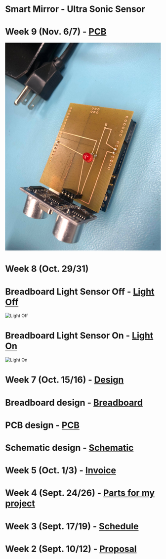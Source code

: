 # Smart Mirror - Ultra Sonic Sensor

# Week 9 (Nov. 6/7) - [PCB](https://github.com/minhnguyen999/Smart-Mirror/blob/master/documentation/74580334_780354939059517_512763702949183488_n.jpg)
<img src = "documentation/74580334_780354939059517_512763702949183488_n.jpg" alt = "PCB Connection"><br>
# Week 8 (Oct. 29/31) 
# Breadboard Light Sensor Off - [Light Off](https://github.com/minhnguyen999/Smart-Mirror/blob/master/documentation/IMG_4305.HEIC)
<img src = "documentation/IMG_4305.HEIC" alt = "Light Off"><br>
# Breadboard Light Sensor On - [Light On](https://github.com/minhnguyen999/Smart-Mirror/blob/master/documentation/IMG_4309.HEIC)
<img src = "documentation/IMG_4309.HEIC" alt = "Light On"><br>

# Week 7 (Oct. 15/16) - [Design](https://github.com/minhnguyen999/Smart-Mirror/blob/master/documentation/TuanMinhNguyen2.fzz)
# Breadboard design - [Breadboard](https://github.com/minhnguyen999/Smart-Mirror/blob/master/documentation/breadboard1.png)
# PCB design - [PCB](https://github.com/minhnguyen999/Smart-Mirror/blob/master/documentation/TuanMinhNguyen_pcbNEW.png)
# Schematic design - [Schematic](https://github.com/minhnguyen999/Smart-Mirror/blob/master/documentation/TuanMinhNguyen_schem1.png)

# Week 5 (Oct. 1/3) - [Invoice](https://github.com/minhnguyen999/Smart-Mirror/blob/master/documentation/CENG317%20-%20PartsforProjectInvoice1.docx)

# Week 4 (Sept. 24/26) - [Parts for my project](https://github.com/minhnguyen999/Smart-Mirror/blob/master/documentation/CENG317-PartsForSmartMirror.xlsx)

# Week 3 (Sept. 17/19) - [Schedule](https://github.com/minhnguyen999/Smart-Mirror/blob/master/documentation/CENG317-schedule.mpp)

# Week 2 (Sept. 10/12) - [Proposal](https://github.com/minhnguyen999/Smart-Mirror/blob/master/documentation/CENG-317-Proposal-Official.xlsx)
